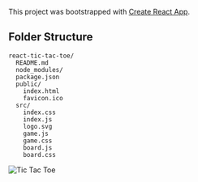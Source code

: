 This project was bootstrapped with [Create React App](https://github.com/facebookincubator/create-react-app).

## Folder Structure

```
react-tic-tac-toe/
  README.md
  node_modules/
  package.json
  public/
    index.html
    favicon.ico
  src/
    index.css
    index.js
    logo.svg
	game.js
	game.css
	board.js
	board.css
```


![Tic Tac Toe](https://user-images.githubusercontent.com/19500703/42754807-5afe2a22-890f-11e8-9a69-f0a8cad7a709.png)

